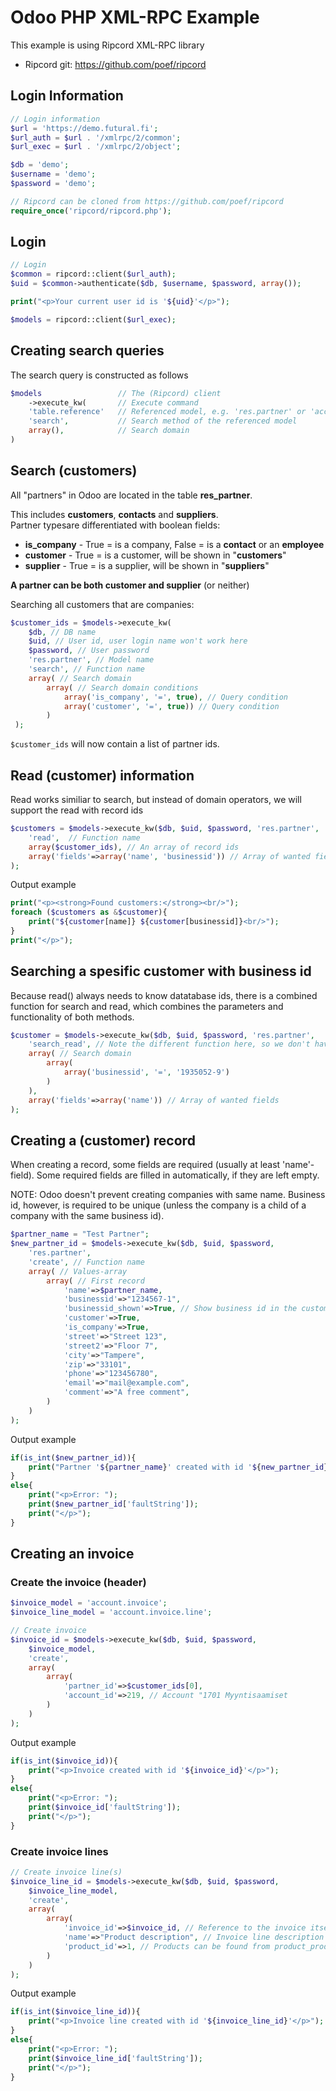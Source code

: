 # Odoo PHP XML-RPC Example

This example is using Ripcord XML-RPC library

* Ripcord git: https://github.com/poef/ripcord

## Login Information
```php
// Login information
$url = 'https://demo.futural.fi';
$url_auth = $url . '/xmlrpc/2/common';
$url_exec = $url . '/xmlrpc/2/object';

$db = 'demo';
$username = 'demo';
$password = 'demo';

// Ripcord can be cloned from https://github.com/poef/ripcord
require_once('ripcord/ripcord.php');
```

## Login
```php
// Login
$common = ripcord::client($url_auth);
$uid = $common->authenticate($db, $username, $password, array());

print("<p>Your current user id is '${uid}'</p>");

$models = ripcord::client($url_exec);
```
 
## Creating search queries

The search query is constructed as follows
```php
$models					// The (Ripcord) client
	->execute_kw(		// Execute command
	'table.reference'	// Referenced model, e.g. 'res.partner' or 'account.invoice'
	'search',			// Search method of the referenced model
	array(),		    // Search domain
)
```

## Search (customers)

All "partners" in Odoo are located in the table **res_partner**.

This includes **customers**, **contacts** and **suppliers**.  
Partner typesare differentiated with boolean fields:

* **is_company** - True = is a company, False = is a **contact** or an **employee**
* **customer** - True = is a customer, will be shown in "**customers**"
* **supplier** - True = is a supplier, will be shown in "**suppliers**"

**A partner can be both customer and supplier** (or neither)

Searching all customers that are companies:
```php
$customer_ids = $models->execute_kw(
    $db, // DB name
    $uid, // User id, user login name won't work here
    $password, // User password
    'res.partner', // Model name
    'search', // Function name
    array( // Search domain
        array( // Search domain conditions
            array('is_company', '=', true), // Query condition
            array('customer', '=', true)) // Query condition
        )
 );
```

```$customer_ids``` will now contain a list of partner ids.

## Read (customer) information

Read works similiar to search, but instead of domain operators,
we will support the read with record ids

```php
$customers = $models->execute_kw($db, $uid, $password, 'res.partner',
    'read',  // Function name
    array($customer_ids), // An array of record ids
    array('fields'=>array('name', 'businessid')) // Array of wanted fields
);
```

Output example
```php   
print("<p><strong>Found customers:</strong><br/>");
foreach ($customers as &$customer){
    print("${customer[name]} ${customer[businessid]}<br/>");
}
print("</p>");
```



## Searching a spesific customer with business id

Because read() always needs to know datatabase ids,
there is a combined function for search and read, which
combines the parameters and functionality of both methods.

```php
$customer = $models->execute_kw($db, $uid, $password, 'res.partner',
    'search_read', // Note the different function here, so we don't have to search AND read
    array( // Search domain
        array(
            array('businessid', '=', '1935052-9')
        )
    ),
    array('fields'=>array('name')) // Array of wanted fields
);
```

 
## Creating a (customer) record

When creating a record, some fields are required (usually at least 'name'-field).
Some required fields are filled in automatically, if they are left empty.

NOTE: Odoo doesn't prevent creating companies with same name.
Business id, however, is required to be unique (unless the company is a child of
a company with the same business id).

```php 
$partner_name = "Test Partner";
$new_partner_id = $models->execute_kw($db, $uid, $password,
    'res.partner',
    'create', // Function name
    array( // Values-array
        array( // First record
            'name'=>$partner_name,
            'businessid'=>"1234567-1",
            'businessid_shown'=>True, // Show business id in the customer card
            'customer'=>True,
            'is_company'=>True,
            'street'=>"Street 123",
            'street2'=>"Floor 7",
            'city'=>"Tampere",
            'zip'=>"33101",
            'phone'=>"123456780",
            'email'=>"mail@example.com",
            'comment'=>"A free comment",
        )
    )
);
```

Output example
```php
if(is_int($new_partner_id)){
    print("Partner '${partner_name}' created with id '${new_partner_id}'");
}
else{
    print("<p>Error: ");
    print($new_partner_id['faultString']);
    print("</p>");
}
```

 
## Creating an invoice

### Create the invoice (header)
```php 
$invoice_model = 'account.invoice';
$invoice_line_model = 'account.invoice.line';

// Create invoice
$invoice_id = $models->execute_kw($db, $uid, $password,
    $invoice_model,
    'create',
    array(
        array(
            'partner_id'=>$customer_ids[0],
            'account_id'=>219, // Account "1701 Myyntisaamiset
        )
    )
);
``` 

Output example
```php 
if(is_int($invoice_id)){
    print("<p>Invoice created with id '${invoice_id}'</p>");
}
else{
    print("<p>Error: ");
    print($invoice_id['faultString']);
    print("</p>");
}
```

### Create invoice lines
```php 
// Create invoice line(s)
$invoice_line_id = $models->execute_kw($db, $uid, $password,
    $invoice_line_model,
    'create',
    array(
        array(
            'invoice_id'=>$invoice_id, // Reference to the invoice itself
            'name'=>"Product description", // Invoice line description
            'product_id'=>1, // Products can be found from product_product
        )
    )
);
```

Output example
```php
if(is_int($invoice_line_id)){
    print("<p>Invoice line created with id '${invoice_line_id}'</p>");
}
else{
    print("<p>Error: ");
    print($invoice_line_id['faultString']);
    print("</p>");
}
```
